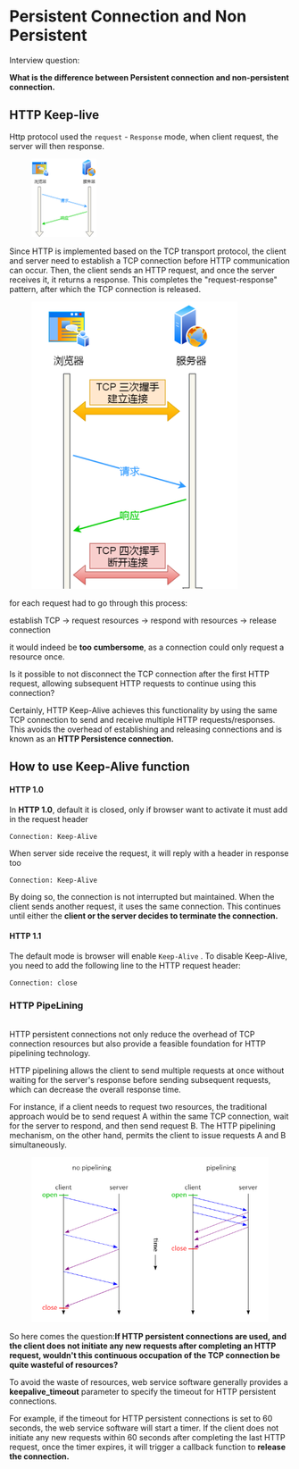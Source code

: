 # Persistent Connection and Non Persistent

Interview question:



**What is the difference between Persistent connection and non-persistent connection.**

## HTTP Keep-live

Http protocol used the `request` - `Response` mode, when client request, the server will then response.

<figure><img src=".gitbook/assets/spaces_vqEORPskq4NZR6tIM7H1_uploads_ODT4YjNHks4RfDivZAjK_image.webp" alt="" width="116"><figcaption></figcaption></figure>

Since HTTP is implemented based on the TCP transport protocol, the client and server need to establish a TCP connection before HTTP communication can occur. Then, the client sends an HTTP request, and once the server receives it, it returns a response. This completes the "request-response" pattern, after which the TCP connection is released.

<figure><img src=".gitbook/assets/spaces_vqEORPskq4NZR6tIM7H1_uploads_PxSsFmCaXoAAAePyV8h9_image.webp" alt="" width="369"><figcaption></figcaption></figure>

for each request had to go through this process:&#x20;

establish TCP -> request resources -> respond with resources -> release connection

&#x20;it would indeed be **too cumbersome**, as a connection could only request a resource once.

Is it possible to not disconnect the TCP connection after the first HTTP request, allowing subsequent HTTP requests to continue using this connection?

Certainly, HTTP Keep-Alive achieves this functionality by using the same TCP connection to send and receive multiple HTTP requests/responses. This avoids the overhead of establishing and releasing connections and is known as an **HTTP Persistence connection.**

## How to use Keep-Alive function

#### HTTP 1.0

In **HTTP 1.0**, default it is closed, only if browser want to activate it must add in the request header

```
Connection: Keep-Alive
```

When server side receive the request, it will reply with a header in response too

```
Connection: Keep-Alive
```

By doing so, the connection is not interrupted but maintained. When the client sends another request, it uses the same connection. This continues until either the **client or the server decides to terminate the connection.**

#### HTTP 1.1

The default mode is browser will enable `Keep-Alive` . To disable Keep-Alive, you need to add the following line to the HTTP request header:

```
Connection: close
```

### HTTP PipeLining

\
HTTP persistent connections not only reduce the overhead of TCP connection resources but also provide a feasible foundation for HTTP pipelining technology.

HTTP pipelining allows the client to send multiple requests at once without waiting for the server's response before sending subsequent requests, which can decrease the overall response time.

For instance, if a client needs to request two resources, the traditional approach would be to send request A within the same TCP connection, wait for the server to respond, and then send request B. The HTTP pipelining mechanism, on the other hand, permits the client to issue requests A and B simultaneously.

<figure><img src=".gitbook/assets/spaces_vqEORPskq4NZR6tIM7H1_uploads_wzFTvDv54SwfKv4zhuVF_image.webp" alt=""><figcaption></figcaption></figure>

So here comes the question:**If HTTP persistent connections are used, and the client does not initiate any new requests after completing an HTTP request, wouldn't this continuous occupation of the TCP connection be quite wasteful of resources?**

To avoid the waste of resources, web service software generally provides a **keepalive\_timeout** parameter to specify the timeout for HTTP persistent connections.

For example, if the timeout for HTTP persistent connections is set to 60 seconds, the web service software will start a timer. If the client does not initiate any new requests within 60 seconds after completing the last HTTP request, once the timer expires, it will trigger a callback function to **release the connection.**
